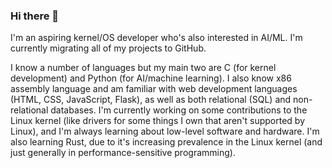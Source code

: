 ### Hi there 👋

<!--
**nyarosu/nyarosu** is a ✨ _special_ ✨ repository because its `README.md` (this file) appears on your GitHub profile.

Here are some ideas to get you started:

- 🔭 I’m currently working on ...
- 🌱 I’m currently learning ...
- 👯 I’m looking to collaborate on ...
- 🤔 I’m looking for help with ...
- 💬 Ask me about ...
- 📫 How to reach me: ...
- 😄 Pronouns: ...
- ⚡ Fun fact: ...
-->
I'm an aspiring kernel/OS developer who's also interested in AI/ML. I'm currently migrating all of my projects to GitHub.

I know a number of languages but my main two are C (for kernel development) and Python (for AI/machine learning). I also know x86 assembly language and am familiar with web development languages (HTML, CSS, JavaScript, Flask), as well as both relational (SQL) and non-relational databases. I'm currently working on some contributions to the Linux kernel (like drivers for some things I own that aren't supported by Linux), and I'm always learning about low-level software and hardware. I'm also learning Rust, due to it's increasing prevalence in the Linux kernel (and just generally in performance-sensitive programming).
